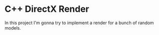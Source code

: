 # C++ DirectX Render
In this project I'm gonna try to implement a render for a bunch of random models.

